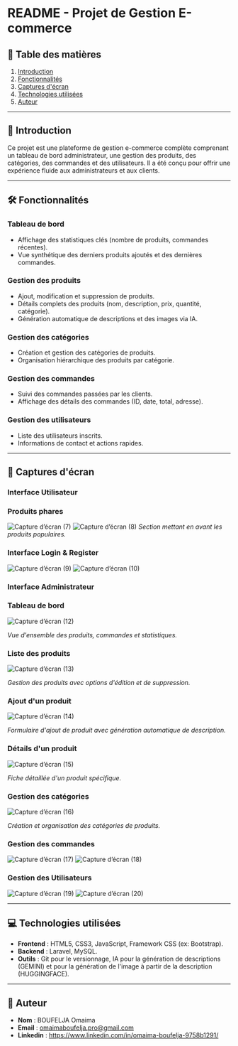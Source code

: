 # README - Projet de Gestion E-commerce

## 📌 Table des matières
1. [Introduction](#-introduction)
2. [Fonctionnalités](#-fonctionnalités)
3. [Captures d'écran](#-captures-décran)
4. [Technologies utilisées](#-technologies-utilisées)
5. [Auteur](#-auteur)

---

## 🌟 Introduction
Ce projet est une plateforme de gestion e-commerce complète comprenant un tableau de bord administrateur, une gestion des produits, des catégories, des commandes et des utilisateurs. Il a été conçu pour offrir une expérience fluide aux administrateurs et aux clients.

---

## 🛠 Fonctionnalités

### **Tableau de bord**
- Affichage des statistiques clés (nombre de produits, commandes récentes).
- Vue synthétique des derniers produits ajoutés et des dernières commandes.

### **Gestion des produits**
- Ajout, modification et suppression de produits.
- Détails complets des produits (nom, description, prix, quantité, catégorie).
- Génération automatique de descriptions et des images via IA.

### **Gestion des catégories**
- Création et gestion des catégories de produits.
- Organisation hiérarchique des produits par catégorie.

### **Gestion des commandes**
- Suivi des commandes passées par les clients.
- Affichage des détails des commandes (ID, date, total, adresse).

### **Gestion des utilisateurs**
- Liste des utilisateurs inscrits.
- Informations de contact et actions rapides.

---

## 📸 Captures d'écran
### Interface Utilisateur
### **Produits phares**
![Capture d’écran (7)](https://github.com/user-attachments/assets/5aa777da-cee0-4d5c-ab5a-edec8fd09581)
![Capture d’écran (8)](https://github.com/user-attachments/assets/d16acd30-5428-481f-93df-349177e2886c)
*Section mettant en avant les produits populaires.*

### Interface Login & Register
![Capture d’écran (9)](https://github.com/user-attachments/assets/e2f95e76-07ee-44d5-9e20-d9c3319c3237)
![Capture d’écran (10)](https://github.com/user-attachments/assets/335e75be-9e3b-410e-9c70-13b5f9574f24)

### Interface Administrateur
### **Tableau de bord**
![Capture d’écran (12)](https://github.com/user-attachments/assets/3c9c7691-a234-4d09-95c9-54aa01226df0)

*Vue d'ensemble des produits, commandes et statistiques.*

### **Liste des produits**
![Capture d’écran (13)](https://github.com/user-attachments/assets/63634e22-caea-4914-b00e-c85c43a71185)

*Gestion des produits avec options d'édition et de suppression.*

### **Ajout d'un produit**
![Capture d’écran (14)](https://github.com/user-attachments/assets/f3a0cea8-41df-43a6-92e7-d67f44fa2f29)

*Formulaire d'ajout de produit avec génération automatique de description.*

### **Détails d'un produit**
![Capture d’écran (15)](https://github.com/user-attachments/assets/6451ba18-e9a4-46d7-a9b2-4cf023595865)

*Fiche détaillée d'un produit spécifique.*

### **Gestion des catégories**
![Capture d’écran (16)](https://github.com/user-attachments/assets/60607b6f-a633-4e3e-8b3a-38e08fdf3144)

*Création et organisation des catégories de produits.*

### **Gestion des commandes**
![Capture d’écran (17)](https://github.com/user-attachments/assets/c17135e9-ffab-4825-a8a3-16a2eae6b644)
![Capture d’écran (18)](https://github.com/user-attachments/assets/1c6a72ec-ba1e-4809-99ed-a3513ac0d04d)

### **Gestion des Utilisateurs**
![Capture d’écran (19)](https://github.com/user-attachments/assets/1afdda62-2213-4d08-9355-0db288cb04d2)
![Capture d’écran (20)](https://github.com/user-attachments/assets/258bc41e-d35e-4bd6-99cd-c9d99956acbf)

---

## 💻 Technologies utilisées
- **Frontend** : HTML5, CSS3, JavaScript, Framework CSS (ex: Bootstrap).
- **Backend** : Laravel, MySQL.
- **Outils** : Git pour le versionnage, IA pour la génération de descriptions (GEMINI) et pour la génération de l'image à partir de la description (HUGGINGFACE).
---
## 👤 Auteur
- **Nom** : BOUFELJA Omaima
- **Email** : omaimaboufelja.pro@gmail.com
- **Linkedin** : https://www.linkedin.com/in/omaima-boufelja-9758b1291/

